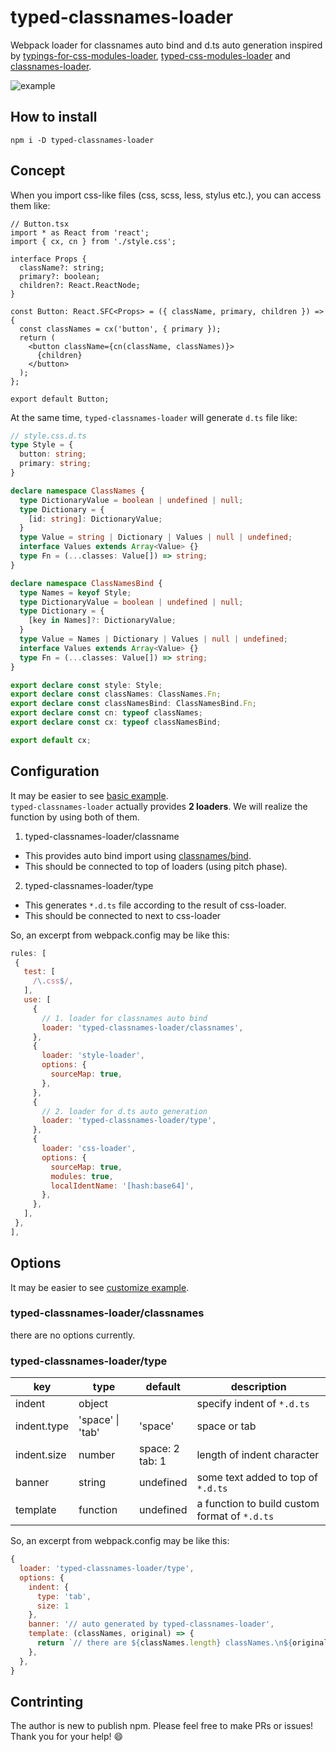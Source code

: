# typed-classnames-loader
Webpack loader for classnames auto bind and d.ts auto generation inspired by [typings-for-css-modules-loader](https://github.com/Jimdo/typings-for-css-modules-loader), [typed-css-modules-loader](https://github.com/olegstepura/typed-css-modules-loader) and [classnames-loader](https://github.com/itsmepetrov/classnames-loader).

![example](https://user-images.githubusercontent.com/4372047/38489444-63de5a3a-3c21-11e8-8a27-dbb63cd9ca4d.gif)

## How to install

```
npm i -D typed-classnames-loader
```

## Concept

When you import css-like files (css, scss, less, stylus etc.), you can access them like:

```tsx
// Button.tsx
import * as React from 'react';
import { cx, cn } from './style.css'; 

interface Props {
  className?: string;
  primary?: boolean;
  children?: React.ReactNode;
}

const Button: React.SFC<Props> = ({ className, primary, children }) => {
  const classNames = cx('button', { primary });
  return (
    <button className={cn(className, classNames)}>
      {children}
    </button>
  );
};

export default Button;
```

At the same time, `typed-classnames-loader` will generate `d.ts` file like: 

```ts
// style.css.d.ts
type Style = {
  button: string;
  primary: string;
}

declare namespace ClassNames {
  type DictionaryValue = boolean | undefined | null;
  type Dictionary = {
    [id: string]: DictionaryValue;
  }
  type Value = string | Dictionary | Values | null | undefined;
  interface Values extends Array<Value> {}
  type Fn = (...classes: Value[]) => string;
}

declare namespace ClassNamesBind {
  type Names = keyof Style;
  type DictionaryValue = boolean | undefined | null;
  type Dictionary = {
    [key in Names]?: DictionaryValue;
  }
  type Value = Names | Dictionary | Values | null | undefined;
  interface Values extends Array<Value> {}
  type Fn = (...classes: Value[]) => string;
}

export declare const style: Style;
export declare const classNames: ClassNames.Fn;
export declare const classNamesBind: ClassNamesBind.Fn;
export declare const cn: typeof classNames;
export declare const cx: typeof classNamesBind;

export default cx;
```

## Configuration

It may be easier to see [basic example](https://github.com/TasukuUno/typed-classnames-loader/tree/master/examples/basic).  
`typed-classnames-loader` actually provides **2 loaders**. We will realize the function by using both of them.

1. typed-classnames-loader/classname
  - This provides auto bind import using [classnames/bind](https://github.com/JedWatson/classnames).
  - This should be connected to top of loaders (using pitch phase).
2. typed-classnames-loader/type
  - This generates `*.d.ts` file according to the result of css-loader.
  - This should be connected to next to css-loader
 
So, an excerpt from webpack.config may be like this:
 
 ```js
rules: [
  {
    test: [
      /\.css$/,
    ],
    use: [
      {
        // 1. loader for classnames auto bind
        loader: 'typed-classnames-loader/classnames',
      },
      {
        loader: 'style-loader',
        options: {
          sourceMap: true,
        },
      },
      {
        // 2. loader for d.ts auto generation
        loader: 'typed-classnames-loader/type',
      },
      {
        loader: 'css-loader',
        options: {
          sourceMap: true,
          modules: true,
          localIdentName: '[hash:base64]',
        },
      },
    ],
  },
],
```
  
## Options

It may be easier to see [customize example](https://github.com/TasukuUno/typed-classnames-loader/tree/master/examples/customize).  

### typed-classnames-loader/classnames

there are no options currently.

### typed-classnames-loader/type

| key | type | default | description |
| --- | --- | --- | --- |
| indent | object |  | specify indent of `*.d.ts` |
| indent.type | 'space' \| 'tab' | 'space' | space or tab |
| indent.size | number | space: 2 <br/> tab: 1 | length of indent character |
| banner | string | undefined | some text added to top of `*.d.ts` |
| template | function | undefined | a function to build custom format of `*.d.ts` |

So, an excerpt from webpack.config may be like this:

```js
{
  loader: 'typed-classnames-loader/type',
  options: {
    indent: {
      type: 'tab',
      size: 1
    },
    banner: '// auto generated by typed-classnames-loader',
    template: (classNames, original) => {
      return `// there are ${classNames.length} classNames.\n${original}`;
    },
  },
}
```

## Contrinting

The author is new to publish npm. Please feel free to make PRs or issues! Thank you for your help! 😄
